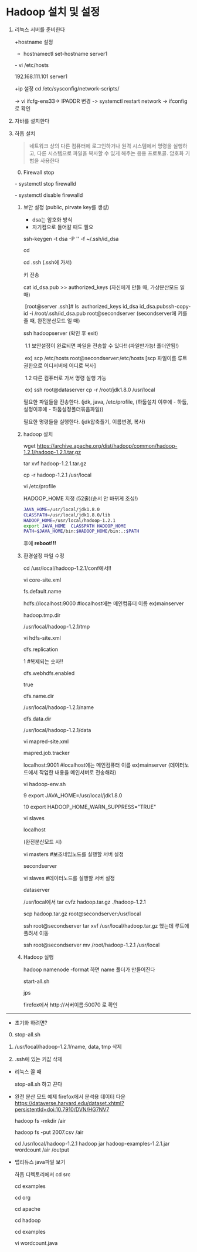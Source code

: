 #  Hadoop 설치 및 설정

1. 리눅스 서버를 준비한다

   +hostname 설정

   - hostnamectl set-hostname server1

   \- vi /etc/hosts

   192.168.111.101 server1

   +ip 설정 
       cd /etc/sysconfig/network-scripts/

   -> vi ifcfg-ens33-> IPADDR 변경 
   -> systemctl restart network 
   -> ifconfig로 확인

2. 자바를 설치한다

3. 하둡 설치

   > 네트워크 상의 다른 컴퓨터에 로그인하거나 원격 시스템에서 명령을 실행하고, 다른 시스템으로 파일을 복사할 수 있게 해주는 응용 프로토콜. 암호화 기법을 사용한다

   0.  Firewall stop

      \- systemctl stop firewalld

      \- systemctl disable firewalld

   1. 보안 설정 (public, pirvate key를 생성)
      - dsa는 암호화 방식
      - 자기컴으로 들어갈 때도 필요

      ssh-keygen -t dsa -P '' -f ~/.ssh/id_dsa

      cd

      cd .ssh (.ssh에 가서)

      키 전송

      cat id_dsa.pub >> authorized_keys (자신에게 만들 때, 가상분산모드 일 때)

      ​	[root@server .ssh]# ls
      ​    authorized_keys  id_dsa  id_dsa.pub 
      ​ssh-copy-id -i /root/.ssh/id_dsa.pub root@secondserver (secondserver에 키를 줄 때, 완전분산모드 일 때)

      ssh hadoopserver (확인 후 exit)

      ​	1.1 보안설정이 완료되면 파일을 전송할 수 있다!! (파일만가능! 폴더안됨!)

      ​	ex) scp /etc/hosts root@secondserver:/etc/hosts [scp 파일이름 루트권한으로 어디서버에 어디로 	복사]

      ​	1.2 다른 컴퓨터로 가서 명령 실행 가능

      ​	ex) ssh root@dataserver cp -r  /root/jdk1.8.0 /usr/local

      필요한 파일들을 전송한다. (jdk, java, /etc/profile, (하둡설치 이후에 - 하둡, 설정이후에 - 하둡설정폴더묶음파일))

      필요한 명령들을 실행한다. (jdk압축풀기, 이름변경, 복사)

   2. hadoop 설치

      wget https://archive.apache.org/dist/hadoop/common/hadoop-1.2.1/hadoop-1.2.1.tar.gz

      tar xvf hadoop-1.2.1.tar.gz 

      cp -r hadoop-1.2.1 /usr/local

      vi /etc/profile

      HADOOP_HOME 지정 (52줄)(순서 안 바뀌게 조심!)

      ```bash
      JAVA_HOME=/usr/local/jdk1.8.0
      CLASSPATH=/usr/local/jdk1.8.0/lib
      HADOOP_HOME=/usr/local/hadoop-1.2.1
      export JAVA_HOME  CLASSPATH HADOOP_HOME
      PATH=$JAVA_HOME/bin:$HADOOP_HOME/bin:.:$PATH
      ```

      후에 **reboot!!!**

      

   3. 환경설정 파일 수정

      

      cd /usr/local/hadoop-1.2.1/conf에서!!

      

      vi core-site.xml

      <configuration>

      <property>

      <name>fs.default.name</name>

      <value>hdfs://localhost:9000</value>  #localhost에는 메인컴퓨터 이름 ex)mainserver

      </property>

      <property>

      <name>hadoop.tmp.dir</name>

      <value>/usr/local/hadoop-1.2.1/tmp</value>

      </property>

      </configuration>

      

      vi hdfs-site.xml

      <configuration>

      <property>

      <name>dfs.replication</name>

      <value>1</value>     #복제되는 숫자!!

      </property>

      <property>

      <name>dfs.webhdfs.enabled</name>

      <value>true</value>

      </property>

      <property>

      <name>dfs.name.dir</name>

      <value>/usr/local/hadoop-1.2.1/name</value>

      </property>

      <property>

      <name>dfs.data.dir</name>

      <value>/usr/local/hadoop-1.2.1/data</value>

      </property>

      </configuration>

      

      vi mapred-site.xml

      <configuration>

      <property>

      <name>mapred.job.tracker</name>

      <value>localhost:9001</value>    #localhost에는 메인컴퓨터 이름 ex)mainserver   (데이터노드에서 작업한 내용을 메인서버로 전송해라)

      </property>

      </configuration>

      

      vi hadoop-env.sh

      9 export JAVA_HOME=/usr/local/jdk1.8.0

      10 export HADOOP_HOME_WARN_SUPPRESS="TRUE"

      

      vi slaves 

      localhost

      

      (완전분산모드 시)

      vi masters             #보조네임노드를 실행할 서버 설정 
   
      secondserver
      
      
      
      vi slaves                #데이터노드를 실행할 서버 설정
      
      dataserver
      
      
      
      /usr/local에서 tar cvfz hadoop.tar.gz ./hadoop-1.2.1
      
      scp hadoop.tar.gz root@secondserver:/usr/local
      
      ssh root@secondserver tar xvf /usr/local/hadoop.tar.gz 했는데 루트에 풀려서 이동 
      
      ssh root@secondserver mv /root/hadoop-1.2.1 /usr/local



   4. Hadoop 실행

      hadoop namenode -format 하면 name 폴더가 만들어진다

      start-all.sh

      jps

      

      firefox에서 http://서버이름:50070 로 확인

      

---



- 초기화 하려면?
0. stop-all.sh
  
1. /usr/local/hadoop-1.2.1/name, data, tmp 삭제
  2. .ssh에 있는 키값 삭제



- 리눅스 끌 때

  stop-all.sh 하고 끈다
  
  



- 완전 분산 모드 예제
  firefox에서 분석용 데이터 다운
  https://dataverse.harvard.edu/dataset.xhtml?persistentId=doi:10.7910/DVN/HG7NV7

  hadoop fs -mkdir /air

  hadoop fs -put 2007.csv   /air

  cd /usr/local/hadoop-1.2.1
  hadoop jar hadoop-examples-1.2.1.jar  wordcount  /air  /output



- 맵리듀스 java파일 보기

  하둡 디렉토리에서 
  cd src

  cd examples

  cd org

  cd apache

  cd hadoop

  cd examples

  vi wordcount.java